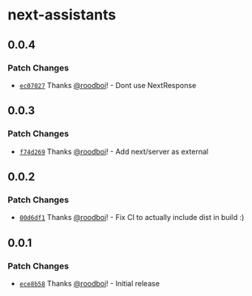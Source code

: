 # next-assistants

## 0.0.4

### Patch Changes

- [`ec07027`](https://github.com/hack-dance/assistants/commit/ec07027d7059590cf5cb1910abbcb41fd7a549d3) Thanks [@roodboi](https://github.com/roodboi)! - Dont use NextResponse

## 0.0.3

### Patch Changes

- [`f74d269`](https://github.com/hack-dance/assistants/commit/f74d2692ff2db0f327ca709f74e6b6b48f0b3b46) Thanks [@roodboi](https://github.com/roodboi)! - Add next/server as external

## 0.0.2

### Patch Changes

- [`00d6df1`](https://github.com/hack-dance/assistants/commit/00d6df1a7581e2c58de1904292c4afca6613068c) Thanks [@roodboi](https://github.com/roodboi)! - Fix CI to actually include dist in build :)

## 0.0.1

### Patch Changes

- [`ece8b58`](https://github.com/hack-dance/assistants/commit/ece8b5896c44d9213ccefe484d813a6be1baaedc) Thanks [@roodboi](https://github.com/roodboi)! - Initial release
